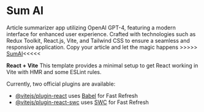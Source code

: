 # Sum AI

Article summarizer app utilizing OpenAI GPT-4, featuring a modern interface for enhanced user experience. Crafted with technologies such as Redux Toolkit, React.js, Vite, and Tailwind CSS to ensure a seamless and responsive application.
Copy your article and let the magic happens >>>>> [SumAI](https://whimsical-vacherin-0b388e.netlify.app)<<<<<

**React + Vite**
This template provides a minimal setup to get React working in Vite with HMR and some ESLint rules.

Currently, two official plugins are available:

- [@vitejs/plugin-react](https://github.com/vitejs/vite-plugin-react/blob/main/packages/plugin-react/README.md) uses [Babel](https://babeljs.io/) for Fast Refresh
- [@vitejs/plugin-react-swc](https://github.com/vitejs/vite-plugin-react-swc) uses [SWC](https://swc.rs/) for Fast Refresh

